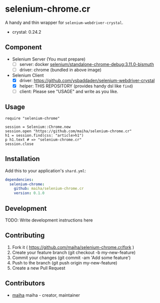 # selenium-chrome.cr

A handy and thin wrapper for `selenium-webdriver-crystal`.

- crystal: 0.24.2

## Component

- Selenium Server (You must prepare)
  - [ ] server: docker [selenium/standalone-chrome-debug:3.11.0-bismuth](https://hub.docker.com/r/selenium/standalone-chrome-debug/)
  - [ ] driver: chrome (bundled in above image)
- Selenium Client
  - [x] driver: https://github.com/ysbaddaden/selenium-webdriver-crystal
  - [x] helper: THIS REPOSITORY (provides handy dsl like `find`)
  - [ ] client: Please see "USAGE" and write as you like.

## Usage

```crystal
require "selenium-chrome"

session = Selenium::Chrome.new
session.open "https://github.com/maiha/selenium-chrome.cr"
h1 = session.find(css: "article>h1")
p h1.text # => "selenium-chrome.cr"
session.close
```

## Installation

Add this to your application's `shard.yml`:

```yaml
dependencies:
  selenium-chrome:
    github: maiha/selenium-chrome.cr
    version: 0.1.0
```

## Development

TODO: Write development instructions here

## Contributing

1. Fork it ( https://github.com/maiha/selenium-chrome.cr/fork )
2. Create your feature branch (git checkout -b my-new-feature)
3. Commit your changes (git commit -am 'Add some feature')
4. Push to the branch (git push origin my-new-feature)
5. Create a new Pull Request

## Contributors

- [maiha](https://github.com/maiha) maiha - creator, maintainer
